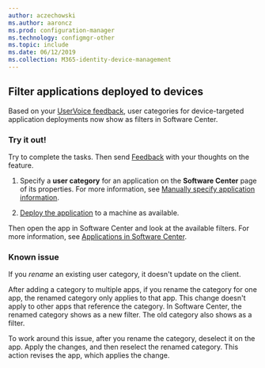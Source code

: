 ```yaml
---
author: aczechowski
ms.author: aaroncz
ms.prod: configuration-manager
ms.technology: configmgr-other
ms.topic: include
ms.date: 06/12/2019
ms.collection: M365-identity-device-management
---
```


## <a name="bkmk_appcategory"></a> Filter applications deployed to devices

<!--4451056-->

Based on your [UserVoice feedback](https://configurationmanager.uservoice.com/forums/300492-ideas/suggestions/13252563-software-center-add-categories-to-maching-targett), user categories for device-targeted application deployments now show as filters in Software Center.

### Try it out!

Try to complete the tasks. Then send [Feedback](/sccm/core/understand/find-help#product-feedback) with your thoughts on the feature.

1. Specify a **user category** for an application on the **Software Center** page of its properties. For more information, see [Manually specify application information](/sccm/apps/deploy-use/create-applications#bkmk_manual-app).

1. [Deploy the application](/sccm/apps/deploy-use/deploy-applications) to a machine as available.

Then open the app in Software Center and look at the available filters. For more information, see [Applications in Software Center](/sccm/core/understand/software-center#applications).

### Known issue

<!-- 4726793 -->

If you *rename* an existing user category, it doesn't update on the client.

After adding a category to multiple apps, if you rename the category for one app, the renamed category only applies to that app. This change doesn't apply to other apps that reference the category. In Software Center, the renamed category shows as a new filter. The old category also shows as a filter.

To work around this issue, after you rename the category, deselect it on the app. Apply the changes, and then reselect the renamed category. This action revises the app, which applies the change.
